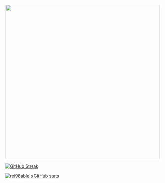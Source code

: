 

<div id="header" align="center">
  <img src="https://media.giphy.com/media/v1.Y2lkPTc5MGI3NjExZGE1MWZhNjQ5MTU3Y2Y3MDY3YjdjYTA4MzgxZDRlYTJkM2IwMmU4YyZjdD1z/gjrYDwbjnK8x36xZIO/giphy.gif" width="500"/>
</div>


[![GitHub Streak](https://streak-stats.demolab.com/?user=rei98able&theme=dark)](https://git.io/streak-stats)

[![rei98able's GitHub stats](https://github-readme-stats.vercel.app/api?username=rei98able&theme=dracula)](https://github.com/rei98able/github-readme-stats)
